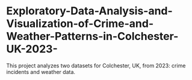 # Exploratory-Data-Analysis-and-Visualization-of-Crime-and-Weather-Patterns-in-Colchester-UK-2023-
This project analyzes two datasets for Colchester, UK, from 2023: crime incidents and weather data.
